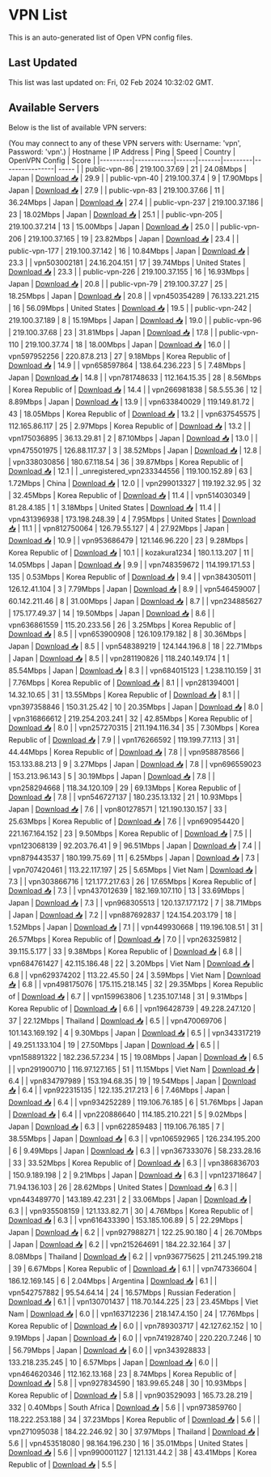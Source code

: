 # VPN List

This is an auto-generated list of Open VPN config files.

## Last Updated

This list was last updated on: Fri, 02 Feb 2024 10:32:02 GMT.

## Available Servers

Below is the list of available VPN servers:

(You may connect to any of these VPN servers with: Username: 'vpn', Password: 'vpn'.)
| Hostname | IP Address | Ping | Speed | Country | OpenVPN Config | Score |
|----------|------------|------|-------|---------|----------------| ----- |
| public-vpn-86 | 219.100.37.69 | 21 | 24.08Mbps | Japan | [Download 📥](./configs/server_0_JP.ovpn) | 29.9 |
| public-vpn-40 | 219.100.37.4 | 9 | 17.90Mbps | Japan | [Download 📥](./configs/server_1_JP.ovpn) | 27.9 |
| public-vpn-83 | 219.100.37.66 | 11 | 36.24Mbps | Japan | [Download 📥](./configs/server_2_JP.ovpn) | 27.4 |
| public-vpn-237 | 219.100.37.186 | 23 | 18.02Mbps | Japan | [Download 📥](./configs/server_3_JP.ovpn) | 25.1 |
| public-vpn-205 | 219.100.37.214 | 13 | 15.00Mbps | Japan | [Download 📥](./configs/server_4_JP.ovpn) | 25.0 |
| public-vpn-206 | 219.100.37.165 | 19 | 23.82Mbps | Japan | [Download 📥](./configs/server_5_JP.ovpn) | 23.4 |
| public-vpn-177 | 219.100.37.142 | 16 | 10.84Mbps | Japan | [Download 📥](./configs/server_6_JP.ovpn) | 23.3 |
| vpn503002181 | 24.16.204.151 | 17 | 39.74Mbps | United States | [Download 📥](./configs/server_7_US.ovpn) | 23.3 |
| public-vpn-226 | 219.100.37.155 | 16 | 16.93Mbps | Japan | [Download 📥](./configs/server_8_JP.ovpn) | 20.8 |
| public-vpn-79 | 219.100.37.27 | 25 | 18.25Mbps | Japan | [Download 📥](./configs/server_9_JP.ovpn) | 20.8 |
| vpn450354289 | 76.133.221.215 | 16 | 56.09Mbps | United States | [Download 📥](./configs/server_10_US.ovpn) | 19.5 |
| public-vpn-242 | 219.100.37.189 | 8 | 15.19Mbps | Japan | [Download 📥](./configs/server_11_JP.ovpn) | 19.0 |
| public-vpn-96 | 219.100.37.68 | 23 | 31.81Mbps | Japan | [Download 📥](./configs/server_12_JP.ovpn) | 17.8 |
| public-vpn-110 | 219.100.37.74 | 18 | 18.00Mbps | Japan | [Download 📥](./configs/server_13_JP.ovpn) | 16.0 |
| vpn597952256 | 220.87.8.213 | 27 | 9.18Mbps | Korea Republic of | [Download 📥](./configs/server_14_KR.ovpn) | 14.9 |
| vpn658597864 | 138.64.236.223 | 5 | 7.48Mbps | Japan | [Download 📥](./configs/server_15_JP.ovpn) | 14.8 |
| vpn781748633 | 112.164.15.35 | 28 | 8.56Mbps | Korea Republic of | [Download 📥](./configs/server_16_KR.ovpn) | 14.4 |
| vpn266981838 | 58.5.55.36 | 12 | 8.89Mbps | Japan | [Download 📥](./configs/server_17_JP.ovpn) | 13.9 |
| vpn633840029 | 119.149.81.72 | 43 | 18.05Mbps | Korea Republic of | [Download 📥](./configs/server_18_KR.ovpn) | 13.2 |
| vpn637545575 | 112.165.86.117 | 25 | 2.97Mbps | Korea Republic of | [Download 📥](./configs/server_19_KR.ovpn) | 13.2 |
| vpn175036895 | 36.13.29.81 | 2 | 87.10Mbps | Japan | [Download 📥](./configs/server_20_JP.ovpn) | 13.0 |
| vpn475501975 | 126.88.117.37 | 3 | 38.52Mbps | Japan | [Download 📥](./configs/server_21_JP.ovpn) | 12.8 |
| vpn338030856 | 180.67.118.54 | 36 | 39.87Mbps | Korea Republic of | [Download 📥](./configs/server_22_KR.ovpn) | 12.1 |
| _unregistered_vpn233344556 | 119.100.152.89 | 63 | 1.72Mbps | China | [Download 📥](./configs/server_23_CN.ovpn) | 12.0 |
| vpn299013327 | 119.192.32.95 | 32 | 32.45Mbps | Korea Republic of | [Download 📥](./configs/server_24_KR.ovpn) | 11.4 |
| vpn514030349 | 81.28.4.185 | 1 | 3.18Mbps | United States | [Download 📥](./configs/server_25_US.ovpn) | 11.4 |
| vpn431396938 | 173.198.248.39 | 4 | 7.95Mbps | United States | [Download 📥](./configs/server_26_US.ovpn) | 11.1 |
| vpn812750064 | 126.79.55.127 | 4 | 27.92Mbps | Japan | [Download 📥](./configs/server_27_JP.ovpn) | 10.9 |
| vpn953686479 | 121.146.96.220 | 23 | 9.28Mbps | Korea Republic of | [Download 📥](./configs/server_28_KR.ovpn) | 10.1 |
| kozakura1234 | 180.1.13.207 | 11 | 14.05Mbps | Japan | [Download 📥](./configs/server_29_JP.ovpn) | 9.9 |
| vpn748359672 | 114.199.171.53 | 135 | 0.53Mbps | Korea Republic of | [Download 📥](./configs/server_30_KR.ovpn) | 9.4 |
| vpn384305011 | 126.12.41.104 | 3 | 7.79Mbps | Japan | [Download 📥](./configs/server_31_JP.ovpn) | 8.9 |
| vpn546459007 | 60.142.211.46 | 8 | 31.00Mbps | Japan | [Download 📥](./configs/server_32_JP.ovpn) | 8.7 |
| vpn234885627 | 175.177.49.37 | 14 | 19.50Mbps | Japan | [Download 📥](./configs/server_33_JP.ovpn) | 8.6 |
| vpn636861559 | 115.20.233.56 | 26 | 3.25Mbps | Korea Republic of | [Download 📥](./configs/server_34_KR.ovpn) | 8.5 |
| vpn653900908 | 126.109.179.182 | 8 | 30.36Mbps | Japan | [Download 📥](./configs/server_35_JP.ovpn) | 8.5 |
| vpn548389219 | 124.144.196.8 | 18 | 22.71Mbps | Japan | [Download 📥](./configs/server_36_JP.ovpn) | 8.5 |
| vpn281190826 | 118.240.149.174 | 1 | 85.54Mbps | Japan | [Download 📥](./configs/server_37_JP.ovpn) | 8.3 |
| vpn684015123 | 1.238.110.159 | 31 | 7.76Mbps | Korea Republic of | [Download 📥](./configs/server_38_KR.ovpn) | 8.1 |
| vpn281394001 | 14.32.10.65 | 31 | 13.55Mbps | Korea Republic of | [Download 📥](./configs/server_39_KR.ovpn) | 8.1 |
| vpn397358846 | 150.31.25.42 | 10 | 20.35Mbps | Japan | [Download 📥](./configs/server_40_JP.ovpn) | 8.0 |
| vpn316866612 | 219.254.203.241 | 32 | 42.85Mbps | Korea Republic of | [Download 📥](./configs/server_41_KR.ovpn) | 8.0 |
| vpn257270315 | 211.194.116.34 | 35 | 7.30Mbps | Korea Republic of | [Download 📥](./configs/server_42_KR.ovpn) | 7.9 |
| vpn176266592 | 119.199.77.113 | 31 | 44.44Mbps | Korea Republic of | [Download 📥](./configs/server_43_KR.ovpn) | 7.8 |
| vpn958878566 | 153.133.88.213 | 9 | 3.27Mbps | Japan | [Download 📥](./configs/server_44_JP.ovpn) | 7.8 |
| vpn696559023 | 153.213.96.143 | 5 | 30.19Mbps | Japan | [Download 📥](./configs/server_45_JP.ovpn) | 7.8 |
| vpn258294668 | 118.34.120.109 | 29 | 69.13Mbps | Korea Republic of | [Download 📥](./configs/server_46_KR.ovpn) | 7.8 |
| vpn546727137 | 180.235.13.132 | 21 | 10.93Mbps | Japan | [Download 📥](./configs/server_47_JP.ovpn) | 7.6 |
| vpn801278571 | 121.190.130.157 | 33 | 25.63Mbps | Korea Republic of | [Download 📥](./configs/server_48_KR.ovpn) | 7.6 |
| vpn690954420 | 221.167.164.152 | 23 | 9.50Mbps | Korea Republic of | [Download 📥](./configs/server_49_KR.ovpn) | 7.5 |
| vpn123068139 | 92.203.76.41 | 9 | 96.51Mbps | Japan | [Download 📥](./configs/server_50_JP.ovpn) | 7.4 |
| vpn879443537 | 180.199.75.69 | 11 | 6.25Mbps | Japan | [Download 📥](./configs/server_51_JP.ovpn) | 7.3 |
| vpn707420461 | 113.22.117.197 | 25 | 5.65Mbps | Viet Nam | [Download 📥](./configs/server_52_VN.ovpn) | 7.3 |
| vpn303866716 | 121.177.217.63 | 26 | 17.65Mbps | Korea Republic of | [Download 📥](./configs/server_53_KR.ovpn) | 7.3 |
| vpn437012639 | 182.169.107.110 | 13 | 33.69Mbps | Japan | [Download 📥](./configs/server_54_JP.ovpn) | 7.3 |
| vpn968305513 | 120.137.177.172 | 7 | 38.71Mbps | Japan | [Download 📥](./configs/server_55_JP.ovpn) | 7.2 |
| vpn887692837 | 124.154.203.179 | 18 | 1.52Mbps | Japan | [Download 📥](./configs/server_56_JP.ovpn) | 7.1 |
| vpn449930668 | 119.196.108.51 | 31 | 26.57Mbps | Korea Republic of | [Download 📥](./configs/server_57_KR.ovpn) | 7.0 |
| vpn263259812 | 39.115.5.177 | 33 | 9.38Mbps | Korea Republic of | [Download 📥](./configs/server_58_KR.ovpn) | 6.8 |
| vpn684761427 | 42.115.186.48 | 22 | 3.20Mbps | Viet Nam | [Download 📥](./configs/server_59_VN.ovpn) | 6.8 |
| vpn629374202 | 113.22.45.50 | 24 | 3.59Mbps | Viet Nam | [Download 📥](./configs/server_60_VN.ovpn) | 6.8 |
| vpn498175076 | 175.115.218.145 | 32 | 29.35Mbps | Korea Republic of | [Download 📥](./configs/server_61_KR.ovpn) | 6.7 |
| vpn159963806 | 1.235.107.148 | 31 | 9.31Mbps | Korea Republic of | [Download 📥](./configs/server_62_KR.ovpn) | 6.6 |
| vpn196428739 | 49.228.247.120 | 37 | 22.12Mbps | Thailand | [Download 📥](./configs/server_63_TH.ovpn) | 6.5 |
| vpn470069706 | 101.143.169.192 | 4 | 9.30Mbps | Japan | [Download 📥](./configs/server_64_JP.ovpn) | 6.5 |
| vpn343317219 | 49.251.133.104 | 19 | 27.50Mbps | Japan | [Download 📥](./configs/server_65_JP.ovpn) | 6.5 |
| vpn158891322 | 182.236.57.234 | 15 | 19.08Mbps | Japan | [Download 📥](./configs/server_66_JP.ovpn) | 6.5 |
| vpn291900710 | 116.97.127.165 | 51 | 11.15Mbps | Viet Nam | [Download 📥](./configs/server_67_VN.ovpn) | 6.4 |
| vpn834797989 | 153.194.68.35 | 19 | 19.54Mbps | Japan | [Download 📥](./configs/server_68_JP.ovpn) | 6.4 |
| vpn922315135 | 122.135.217.213 | 6 | 7.46Mbps | Japan | [Download 📥](./configs/server_69_JP.ovpn) | 6.4 |
| vpn934252289 | 119.106.76.185 | 6 | 51.76Mbps | Japan | [Download 📥](./configs/server_70_JP.ovpn) | 6.4 |
| vpn220886640 | 114.185.210.221 | 5 | 9.02Mbps | Japan | [Download 📥](./configs/server_71_JP.ovpn) | 6.3 |
| vpn622859483 | 119.106.76.185 | 7 | 38.55Mbps | Japan | [Download 📥](./configs/server_72_JP.ovpn) | 6.3 |
| vpn106592965 | 126.234.195.200 | 6 | 9.49Mbps | Japan | [Download 📥](./configs/server_73_JP.ovpn) | 6.3 |
| vpn367333076 | 58.233.28.16 | 33 | 33.52Mbps | Korea Republic of | [Download 📥](./configs/server_74_KR.ovpn) | 6.3 |
| vpn386836703 | 150.9.189.198 | 2 | 9.21Mbps | Japan | [Download 📥](./configs/server_75_JP.ovpn) | 6.3 |
| vpn123718647 | 71.94.136.103 | 26 | 28.62Mbps | United States | [Download 📥](./configs/server_76_US.ovpn) | 6.3 |
| vpn443489770 | 143.189.42.231 | 2 | 33.06Mbps | Japan | [Download 📥](./configs/server_77_JP.ovpn) | 6.3 |
| vpn935508159 | 121.133.82.71 | 30 | 4.76Mbps | Korea Republic of | [Download 📥](./configs/server_78_KR.ovpn) | 6.3 |
| vpn616433390 | 153.185.106.89 | 5 | 22.29Mbps | Japan | [Download 📥](./configs/server_79_JP.ovpn) | 6.2 |
| vpn927988271 | 122.25.90.180 | 4 | 26.70Mbps | Japan | [Download 📥](./configs/server_80_JP.ovpn) | 6.2 |
| vpn215264691 | 184.22.32.164 | 37 | 8.08Mbps | Thailand | [Download 📥](./configs/server_81_TH.ovpn) | 6.2 |
| vpn936775625 | 211.245.199.218 | 39 | 6.67Mbps | Korea Republic of | [Download 📥](./configs/server_82_KR.ovpn) | 6.1 |
| vpn747336604 | 186.12.169.145 | 6 | 2.04Mbps | Argentina | [Download 📥](./configs/server_83_AR.ovpn) | 6.1 |
| vpn542757882 | 95.54.64.14 | 24 | 16.57Mbps | Russian Federation | [Download 📥](./configs/server_84_RU.ovpn) | 6.1 |
| vpn130701437 | 118.70.144.225 | 23 | 23.45Mbps | Viet Nam | [Download 📥](./configs/server_85_VN.ovpn) | 6.0 |
| vpn163712236 | 218.147.4.150 | 24 | 17.76Mbps | Korea Republic of | [Download 📥](./configs/server_86_KR.ovpn) | 6.0 |
| vpn789303717 | 42.127.62.152 | 10 | 9.19Mbps | Japan | [Download 📥](./configs/server_87_JP.ovpn) | 6.0 |
| vpn741928740 | 220.220.7.246 | 10 | 56.79Mbps | Japan | [Download 📥](./configs/server_88_JP.ovpn) | 6.0 |
| vpn343928833 | 133.218.235.245 | 10 | 6.57Mbps | Japan | [Download 📥](./configs/server_89_JP.ovpn) | 6.0 |
| vpn464620346 | 112.162.13.168 | 23 | 8.74Mbps | Korea Republic of | [Download 📥](./configs/server_90_KR.ovpn) | 5.8 |
| vpn927834590 | 183.99.65.248 | 30 | 10.93Mbps | Korea Republic of | [Download 📥](./configs/server_91_KR.ovpn) | 5.8 |
| vpn903529093 | 165.73.28.219 | 332 | 0.40Mbps | South Africa | [Download 📥](./configs/server_92_ZA.ovpn) | 5.6 |
| vpn973859760 | 118.222.253.188 | 34 | 37.23Mbps | Korea Republic of | [Download 📥](./configs/server_93_KR.ovpn) | 5.6 |
| vpn271095038 | 184.22.246.92 | 30 | 37.97Mbps | Thailand | [Download 📥](./configs/server_94_TH.ovpn) | 5.6 |
| vpn453518080 | 98.164.196.230 | 16 | 35.01Mbps | United States | [Download 📥](./configs/server_95_US.ovpn) | 5.6 |
| vpn990001127 | 121.131.44.2 | 38 | 43.41Mbps | Korea Republic of | [Download 📥](./configs/server_96_KR.ovpn) | 5.5 |
